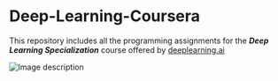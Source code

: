 # Deep-Learning-Coursera

This repository includes all the programming assignments for the ***Deep Learning Specialization*** course offered by [deeplearning.ai](https://www.deeplearning.ai/)


![Image description](https://deeplearning-assets.s3.amazonaws.com/content/uploads/2018/09/deeplearning-logo.svg)
